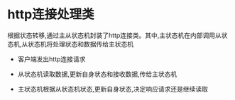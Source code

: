 # http连接处理类

根据状态转移,通过主从状态机封装了http连接类。其中,主状态机在内部调用从状态机,从状态机将处理状态和数据传给主状态机

- 客户端发出http连接请求

- 从状态机读取数据,更新自身状态和接收数据,传给主状态机

- 主状态机根据从状态机状态,更新自身状态,决定响应请求还是继续读取
